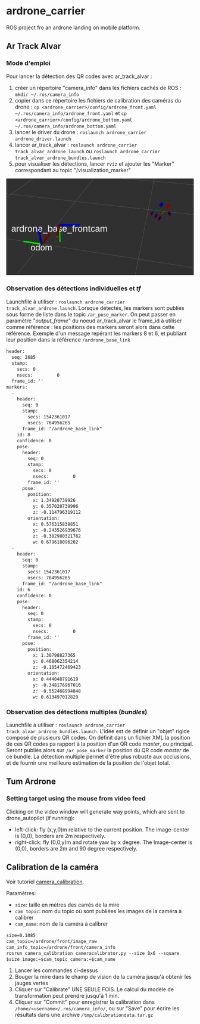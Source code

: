 # ardrone_carrier

ROS project fro an ardrone landing on mobile platform.

## Ar Track Alvar

### Mode d'emploi

Pour lancer la détection des QR codes avec ar_track_alvar :
1. créer un répertoire "camera_info" dans les fichiers cachés de ROS : `mkdir ~/.ros/camera_info`
2. copier dans ce répertoire les fichiers de calibration des caméras du drone : `cp <ardrone_carrier>/config/ardrone_front.yaml ~/.ros/camera_info/ardrone_front.yaml` et `cp <ardrone_carrier>/config/ardrone_bottom.yaml ~/.ros/camera_info/ardrone_bottom.yaml`
3. lancer le driver du drone : `roslaunch ardrone_carrier ardrone_driver.launch`
4. lancer ar_track_alvar : `roslaunch ardrone_carrier track_alvar_ardrone.launch` ou `roslaunch ardrone_carrier track_alvar_ardrone_bundles.launch`
5. pour visualiser les détections, lancer `rviz` et ajouter les "Marker" correspondant au topic "/visualization_marker"

![individual detections using ar_track_alvar](doc/imgs/ar_track_alvar_individual.png)


### Observation des détections individuelles et *tf*

Launchfile à utiliser : `roslaunch ardrone_carrier track_alvar_ardrone.launch`.
Lorsque détectés, les markers sont publiés sous forme de liste dans le topic `/ar_pose_marker`. On peut passer en paramètre "*output_frame*" du noeud ar_track_alvar le frame_id à utiliser comme référence : les positions des markers seront alors dans cette référence. Exemple d'un message repérant les markers 8 et 6, et publiant leur position dans la référence `/ardrone_base_link`
```
header:
  seq: 2685
  stamp:
    secs: 0
    nsecs:         0
  frame_id: ''
markers:
  -
    header:
      seq: 0
      stamp:
        secs: 1542361017
        nsecs: 764956265
      frame_id: "/ardrone_base_link"
    id: 8
    confidence: 0
    pose:
      header:
        seq: 0
        stamp:
          secs: 0
          nsecs:         0
        frame_id: ''
      pose:
        position:
          x: 1.34920739926
          y: 0.357020739996
          z: -0.114796319112
        orientation:
          x: 0.576315838851
          y: -0.243526939676
          z: -0.382980321762
          w: 0.679618096202
  -
    header:
      seq: 0
      stamp:
        secs: 1542361017
        nsecs: 764956265
      frame_id: "/ardrone_base_link"
    id: 6
    confidence: 0
    pose:
      header:
        seq: 0
        stamp:
          secs: 0
          nsecs:         0
        frame_id: ''
      pose:
        position:
          x: 1.30798827365
          y: 0.468062354214
          z: -0.105472469423
        orientation:
          x: 0.444040791619
          y: -0.348176967016
          z: -0.552468994848
          w: 0.613497012829
```

### Observation des détections multiples (*bundles*)

Launchfile à utiliser : `roslaunch ardrone_carrier track_alvar_ardrone_bundles.launch`.
L'idée est de définir un "objet" rigide composé de plusieurs QR codes. On définit dans un fichier XML la position de ces QR codes pa rapport à la position d'un QR code *master*, ou principal. Seront publiés alors sur `/ar_pose_marker` la position du QR code *master* de ce bundle.
La détection multiple permet d'être plus robuste aux occlusions, et de fournir une meilleure estimation de la position de l'objet total.

## Tum Ardrone


### Setting target using the mouse from video feed

Clicking on the video window will generate way points, which are sent to drone_autopilot (if running):

- left-click: fly (x,y,0)m relative to the current position. The image-center is (0,0), borders are 2m respectively.
- right-click: fly (0,0,y)m and rotate yaw by x degree. The Image-center is (0,0), borders are 2m and 90 degree respectively.


## Calibration de la caméra

Voir tutoriel [camera_calibration](http://wiki.ros.org/camera_calibration/Tutorials/MonocularCalibration).

Paramètres:
- `size`: taille en mètres des carrés de la mire
- `cam_topic`: nom du topic où sont publiées les images de la caméra à calibrer
- `cam_name`: nom de la caméra à calibrer

```
size=0.1085
cam_topic=/ardrone/front/image_raw
cam_info_topic=/ardrone/front/camera_info
rosrun camera_calibration cameracalibrator.py --size 8x6 --square $size image:=$cam_topic camera:=$cam_name
```

1. Lancer les commandes ci-dessus
2. Bouger la mire dans le champ de vision de la caméra jusqu'à obtenir les jauges vertes
3. Cliquer sur "Calibrate" UNE SEULE FOIS. Le calcul du modèle de transformation peut prendre jusqu'à 1 min.
4. Cliquer sur "Commit" pour enregistrer la calibration dans `/home/<username>/.ros/camera_info/`, ou sur "Save" pour écrire les résultats dans une archive `/tmp/calibrationdata.tar.gz`
